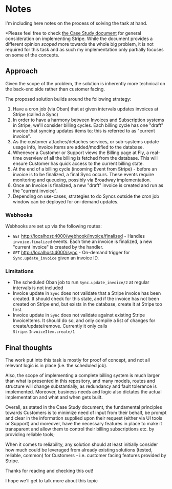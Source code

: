 # Notes

I'm including here notes on the process of solving the task at hand.

*Please feel free to check [the Case Study document](/CASE-STUDY.md) for general consideration on implementing Stripe. While the document provides a different opinion _scoped_ more towards the whole big problem, it is not required for this task and as such my implementation only partially focuses on some of the concepts.

## Approach

Given the scope of the problem, the solution is inherently more technical on the back-end side rather
than customer facing.

The proposed solution builds around the following strategy:

1. Have a cron job (via Oban) that at given intervals updates invoices at Stripe (called a Sync)
2. In order to have a harmony between Invoices and Subscription systems in Stripe, we'll consider billing cycles. Each billing cycle has one "draft" invoice that syncing updates items to; this is referred to as "current invoice".
3. As the customer attaches/detaches services, or sub-systems update usage info, Invoice Items are added/modified to the database.
4. Whenever a Customer or Support views the Billing page at Fly, a real-time overview of all the billing is fetched from the database. This will ensure Customer has quick access to the current billing state.
5. At the end of a billing cycle (incoming Event from Stripe) - before an invoice is to be finalized, a final Sync occurs. These events require monitoring and queueing, possibly via Broadway implementation.
6. Once an Invoice is finalized, a new "draft" invoice is created and run as the "current invoice".
7. Depending on use-cases, strategies to do Syncs outside the cron job window can be deployed for on-demand updates.

### Webhooks

Webhooks are set up via the following routes:

- `GET` [http://localhost:4000/webhook/invoice/finalized](http://localhost:4000/webhook/invoice/finalized?id=) - Handles `invoice.finalized` events. Each time an invoice
is finalized, a new "current invoice" is created by the handler.
- `GET` [http://localhost:4000/sync](http://localhost:4000/sync?invoice=) - On-demand trigger for `Sync.update_invoice` given an invoice ID.


### Limitations

- The scheduled Oban job to run `Sync.update_invoice/2` at regular intervals is not included
- Invoice update in `Sync` does not validate that a Stripe invoice has been created. It should check for this state, and if the invoice has not been created on Stripe end, but exists in the database, create it at Stripe too first.
- Invoice update in `Sync` does not validate against existing Stripe InvoiceItems. It should do so, and only compile
a list of changes for create/update/remove. Currently it only calls `Stripe.InvoiceItem.create/1`

## Final thoughts

The work put into this task is mostly for proof of concept, and not all relevant logic is in place (i.e. the scheduled job).

Also, the scope of implementing a complete billing system is much larger than what is presented in this repository,
and many models, routes and structure will change substantially, as redundancy and fault tolerance is implemented.
Moreover, business needs and logic also dictates the actual implementation and what and when gets built.

Overall, as stated in the Case Study document, the fundamental principles towards Customers is to minimize need of input from their behalf, be prompt and clear in the information supplied upon their request (either via UI tools or Support) and moreover, have the necessary features in place to make it transparent and allow them to control their billing subscriptions etc. by providing reliable tools;

When it comes to reliability, any solution should at least initially consider how much could be leveraged from 
already existing solutions (tested, reliable, common) for Customers - i.e. customer facing features provided by Stripe.

Thanks for reading and checking this out!

I hope we'll get to talk more about this topic
